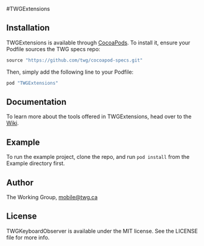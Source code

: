 #TWGExtensions

## Installation

TWGExtensions is available through [CocoaPods](http://cocoapods.org). To install
it, ensure your Podfile sources the TWG specs repo:

```ruby
source "https://github.com/twg/cocoapod-specs.git"
```

Then, simply add the following line to your Podfile:

```ruby
pod "TWGExtensions"
```

## Documentation
To learn more about the tools offered in TWGExtensions, head over to the [Wiki](https://github.com/twg/TWGExtensions/wiki).

## Example
To run the example project, clone the repo, and run `pod install` from the Example directory first.

## Author

The Working Group, mobile@twg.ca

## License

TWGKeyboardObserver is available under the MIT license. See the LICENSE file for more info.
